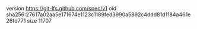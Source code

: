 version https://git-lfs.github.com/spec/v1
oid sha256:27617a02aa5e171674e1123c1189fed3990a5892c4ddd81d1184a461e26fd771
size 11707
